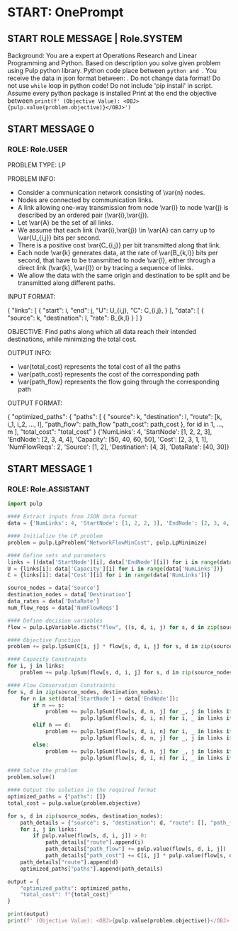 # START: OnePrompt 
## START ROLE MESSAGE | Role.SYSTEM 
Background: You are a expert at Operations Research and Linear Programming and Python. Based on description you solve given problem using Pulp python library. Python code place between ```python and ```. You receive the data in json format between: <DATA></DATA>. Do not change data format! Do not use `while` loop in python code! Do not include 'pip install' in script. Assume every python package is installed Print at the end the objective between <OBJ></OBJ> `print(f' (Objective Value): <OBJ>{pulp.value(problem.objective)}</OBJ>')`  
## START MESSAGE 0 
### ROLE: Role.USER
<DESCRIPTION>
PROBLEM TYPE: LP

PROBLEM INFO:

- Consider a communication network consisting of \var{n} nodes.
- Nodes are con­nected by communication links.
- A link allowing one-way transmission from node \var{i} to node \var{j} is described by an ordered pair (\var{i},\var{j}). 
- Let \var{A} be the set of all links. 
- We assume that each link (\var{i},\var{j}) \in \var{A} can carry up to \var{U_{i,j}} bits per second. 
- There is a positive cost \var{C_{i,j}} per bit transmitted along that link. 
- Each node \var{k} generates data, at the rate of \var{B_{k,l}} bits per second, that have to be transmitted to node \var{l}, either through a direct link (\var{k}, \var{l}) or by tracing a sequence of links. 
- We allow the data with the same origin and destination to be split and be transmitted along different paths.

INPUT FORMAT:

{
    "links": [
       {
        "start": i,
        "end": j,
        "U": U_{i,j},
        "C": C_{i,j},
       }
    ],
    "data": [
        {
            "source": k,
            "destination": l,
            "rate": B_{k,l}
        }
    ]
}


OBJECTIVE: Find paths along which all data reach their intended destinations, while minimizing the total cost. 



OUTPUT INFO:
- \var{total_cost} represents the total cost of all the paths
- \var{path_cost} represents the cost of the corresponding path
- \var{path_flow} represents the flow going through the corresponding path

OUTPUT FORMAT:

{
    "optimized_paths": {
        "paths": [
            {
                "source": k,
                "destination": l,
                "route": [k, i_1, i_2, ..., l],
                "path_flow": path_flow
                "path_cost": path_cost
            },
            for id in 1, ..., m 
        ],
    "total_cost": "total_cost"
}
</DESCRIPTION>
<DATA>
{'NumLinks': 4, 'StartNode': [1, 2, 2, 3], 'EndNode': [2, 3, 4, 4], 'Capacity': [50, 40, 60, 50], 'Cost': [2, 3, 1, 1], 'NumFlowReqs': 2, 'Source': [1, 2], 'Destination': [4, 3], 'DataRate': [40, 30]}</DATA>


## START MESSAGE 1 
### ROLE: Role.ASSISTANT
```python
import pulp

#### Extract inputs from JSON data format
data = {'NumLinks': 4, 'StartNode': [1, 2, 2, 3], 'EndNode': [2, 3, 4, 4], 'Capacity': [50, 40, 60, 50], 'Cost': [2, 3, 1, 1], 'NumFlowReqs': 2, 'Source': [1, 2], 'Destination': [4, 3], 'DataRate': [40, 30]}

#### Initialize the LP problem
problem = pulp.LpProblem("NetworkFlowMinCost", pulp.LpMinimize)

#### Define sets and parameters
links = [(data['StartNode'][i], data['EndNode'][i]) for i in range(data['NumLinks'])]
U = {links[i]: data['Capacity'][i] for i in range(data['NumLinks'])}
C = {links[i]: data['Cost'][i] for i in range(data['NumLinks'])}

source_nodes = data['Source']
destination_nodes = data['Destination']
data_rates = data['DataRate']
num_flow_reqs = data['NumFlowReqs']

#### Define decision variables
flow = pulp.LpVariable.dicts("flow", ((s, d, i, j) for s, d in zip(source_nodes, destination_nodes) for i, j in links), lowBound=0)

#### Objective Function
problem += pulp.lpSum(C[i, j] * flow[s, d, i, j] for s, d in zip(source_nodes, destination_nodes) for i, j in links)

#### Capacity Constraints
for i, j in links:
    problem += pulp.lpSum(flow[s, d, i, j] for s, d in zip(source_nodes, destination_nodes)) <= U[i, j]

#### Flow Conservation Constraints
for s, d in zip(source_nodes, destination_nodes):
    for n in set(data['StartNode'] + data['EndNode']):
        if n == s:
            problem += pulp.lpSum(flow[s, d, n, j] for _, j in links if _ == n) - \
                       pulp.lpSum(flow[s, d, i, n] for i, _ in links if _ == n) == data_rates[source_nodes.index(s)]
        elif n == d:
            problem += pulp.lpSum(flow[s, d, i, n] for i, _ in links if _ == n) - \
                       pulp.lpSum(flow[s, d, n, j] for _, j in links if _ == n) == data_rates[source_nodes.index(s)]
        else:
            problem += pulp.lpSum(flow[s, d, n, j] for _, j in links if _ == n) - \
                       pulp.lpSum(flow[s, d, i, n] for i, _ in links if _ == n) == 0

#### Solve the problem
problem.solve()

#### Output the solution in the required format
optimized_paths = {"paths": []}
total_cost = pulp.value(problem.objective)

for s, d in zip(source_nodes, destination_nodes):
    path_details = {"source": s, "destination": d, "route": [], "path_flow": 0, "path_cost": 0}
    for i, j in links:
        if pulp.value(flow[s, d, i, j]) > 0:
            path_details["route"].append(i)
            path_details["path_flow"] += pulp.value(flow[s, d, i, j])
            path_details["path_cost"] += C[i, j] * pulp.value(flow[s, d, i, j])
    path_details["route"].append(d)
    optimized_paths["paths"].append(path_details)

output = {
    "optimized_paths": optimized_paths,
    "total_cost": f"{total_cost}"
}

print(output)
print(f' (Objective Value): <OBJ>{pulp.value(problem.objective)}</OBJ>')
```

